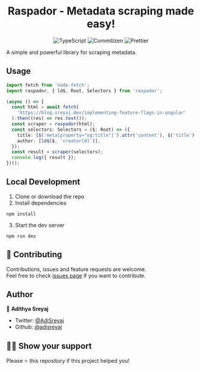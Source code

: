 <h1 align="center">Raspador - Metadata scraping made easy!</h1>
<p align="center">
  <img src="https://img.shields.io/badge/TypeScript-v4.2-blue?style=flat-square" alt="TypeScript">
  <img src="https://img.shields.io/badge/Conventional Commits-friendly-brightgreen.svg?style=flat-square" alt="Commitizen">
  <img src="https://img.shields.io/badge/Styled_with-Prettier-ff69b4.svg?style=flat-square" alt="Prettier">
</p>

A simple and powerful library for scraping metadata.

## Usage

```ts
import fetch from 'node-fetch';
import raspador, { ld$, Root, Selectors } from 'raspador';

(async () => {
  const html = await fetch(
    'https://blog.sreyaj.dev/implementing-feature-flags-in-angular'
  ).then((res) => res.text());
  const scraper = raspador(html);
  const selectors: Selectors = ($: Root) => ({
    title: [$('meta[property="og:title"]').attr('content'), $('title').text()],
    author: [ld$($, 'creator[0]')],
  });
  const result = scraper(selectors);
  console.log({ result });
})();
```

## Local Development

1. Clone or download the repo
2. Install dependencies

```
npm install
```

3. Start the dev server

```
npm run dev
```

## 🤝 Contributing

Contributions, issues and feature requests are welcome.<br />
Feel free to check [issues page](https://github.com/adisreyaj/cartella-web/issues) if you want to contribute.

## Author

👤 **Adithya Sreyaj**

- Twitter: [@AdiSreyaj](https://twitter.com/AdiSreyaj)
- Github: [@adisreyaj](https://github.com/adisreyaj)

## 👍🏼 Show your support

Please ⭐️ this repository if this project helped you!
